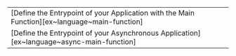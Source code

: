 ||
|--------|
| [Define the Entrypoint of your Application with the Main Function][ex~language~main-function] |
| [Define the Entrypoint of your Asynchronous Application][ex~language~async-main-function] |
